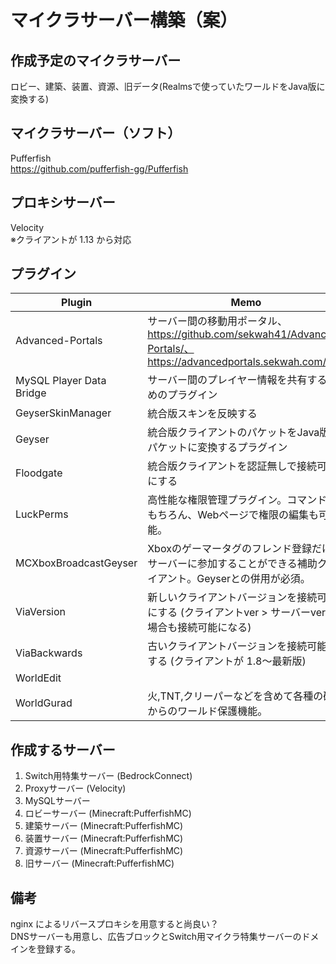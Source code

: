 # マイクラサーバー構築（案）

## 作成予定のマイクラサーバー
ロビー、建築、装置、資源、旧データ(Realmsで使っていたワールドをJava版に変換する)

## マイクラサーバー（ソフト）
Pufferfish  
https://github.com/pufferfish-gg/Pufferfish

## プロキシサーバー
Velocity  
※クライアントが 1.13 から対応

## プラグイン
| Plugin                     | Memo                                                                                                           |
|----------------------------|----------------------------------------------------------------------------------------------------------------|
| Advanced-Portals           | サーバー間の移動用ポータル、https://github.com/sekwah41/Advanced-Portals/、https://advancedportals.sekwah.com/ |
| MySQL Player Data Bridge   | サーバー間のプレイヤー情報を共有するためのプラグイン                                                           |
| GeyserSkinManager          | 統合版スキンを反映する                                                                                         |
| Geyser                     | 統合版クライアントのパケットをJava版のパケットに変換するプラグイン                                             |
| Floodgate                  | 統合版クライアントを認証無しで接続可能にする                                                                   |
| LuckPerms                  | 高性能な権限管理プラグイン。コマンドはもちろん、Webページで権限の編集も可能。                                  |
| MCXboxBroadcastGeyser      | Xboxのゲーマータグのフレンド登録だけでサーバーに参加することができる補助クライアント。Geyserとの併用が必須。   |
| ViaVersion                 | 新しいクライアントバージョンを接続可能にする (クライアントver > サーバーver の場合も接続可能になる)            |
| ViaBackwards               | 古いクライアントバージョンを接続可能にする (クライアントが 1.8～最新版)                                        |
| WorldEdit                  |                                                                                                                |
| WorldGurad                 | 火,TNT,クリーパーなどを含めて各種の破壊からのワールド保護機能。                                                |

## 作成するサーバー
1. Switch用特集サーバー (BedrockConnect)
2. Proxyサーバー (Velocity)
3. MySQLサーバー
4. ロビーサーバー (Minecraft:PufferfishMC)
5. 建築サーバー (Minecraft:PufferfishMC)
6. 装置サーバー (Minecraft:PufferfishMC)
7. 資源サーバー (Minecraft:PufferfishMC)
8. 旧サーバー (Minecraft:PufferfishMC)

## 備考

nginx によるリバースプロキシを用意すると尚良い？  
DNSサーバーも用意し、広告ブロックとSwitch用マイクラ特集サーバーのドメインを登録する。  
